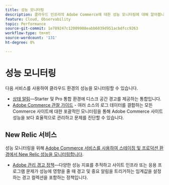 ```yaml
---
title: 성능 모니터링
description: 클라우드 인프라의 Adobe Commerce에 대한 성능 모니터링에 대해 알아봅니다.
feature: Cloud, Observability
topic: Performance
source-git-commit: 1e789247c12009908eabb6039d951acbdfcc9263
workflow-type: tm+mt
source-wordcount: '131'
ht-degree: 0%

---
```


# 성능 모니터링

다음 서비스를 사용하여 클라우드 환경의 성능을 모니터링할 수 있습니다.

- [상태 알림](../integrations/health-notifications.md)—Starter 및 Pro 통합 환경에 디스크 공간 경고를 제공하는 통합입니다.
- [Adobe Commerce 관찰 가이드](https://experienceleague.adobe.com/docs/commerce-operations/tools/observation-for-adobe-commerce/intro.html?lang=ko) - 여러 소스의 로그 데이터를 결합하는 모든 Commerce 사이트에 대한 포괄적인 모니터링을 통해 Adobe Commerce 사이트 성능을 보다 효율적으로 관리하고 문제를 진단할 수 있습니다.

## New Relic 서비스

성능 모니터링을 위해 [Adobe Commerce 서비스를 사용하여 스테이징 및 프로덕션 환경에서 New Relic 성능을 모니터링합니다](new-relic-service.md).

- [Adobe 관리 경고 정책](investigate-performance.md#monitor-performance-with-managed-alerts)—다양한 성능 지표를 추적하고 사이트 인프라 또는 응용 프로그램 문제가 성능에 영향을 줄 때 경고 및 중요 알림을 트리거하는 임계값을 설정하는 경고 컬렉션을 포함하는 정책입니다.
